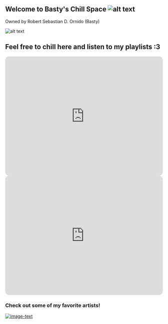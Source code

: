 ## Welcome to Basty's Chill Space   ![alt text](https://media.giphy.com/media/UaoxTrl8z1wre/giphy.gif)
Owned by Robert Sebastian D. Ornido (Basty)

![alt text](https://media.giphy.com/media/J5WxSrLAlcbS2afF8i/giphy.gif)



## Feel free to chill here and listen to my playlists :3 

<iframe style="border-radius:12px" src="https://open.spotify.com/embed/playlist/3S1QDInnDh7MSLnhlAopVL?utm_source=generator" width="100%" height="380" frameBorder="0" allowfullscreen="" allow="autoplay; clipboard-write; encrypted-media; fullscreen; picture-in-picture"></iframe>



<iframe style="border-radius:12px" src="https://open.spotify.com/embed/playlist/7eXMUw30CSJBt5yCDPqaiD?utm_source=generator" width="100%" height="380" frameBorder="0" allowfullscreen="" allow="autoplay; clipboard-write; encrypted-media; fullscreen; picture-in-picture"></iframe>



### Check out some of my favorite artists!


[![image-text](https://i.pinimg.com/550x/60/1a/f8/601af86a5840fd0f36cf2e5acf756f70.jpg)](https://open.spotify.com/artist/7n2Ycct7Beij7Dj7meI4X0?si=9cdc817add314c0c)
